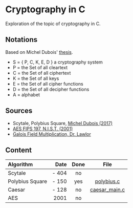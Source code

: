# Cryptography in C

Exploration of the topic of cryptography in C.

## Notations 

Based on Michel Dubois' [thesis](https://hal.science/tel-01799562v1).

- S = { P, C, K, E, D } a cryptography system
- P = the Set of all cleartext
- C = the Set of all ciphertext
- K = the Set of all keys
- E = the Set of all cipher functions 
- D = the Set of all decipher functions 
- A = alphabet

## Sources 

* Scytale, Polybius Square, [Michel Dubois (2017)](https://hal.science/tel-01799562v1)
* [AES FIPS 197, N.I.S.T. (2001)](https://csrc.nist.gov/publications/detail/fips/197/final)
* [Galois Field Multiplication, Dr. Lawlor](https://www.cs.uaf.edu/2015/spring/cs463/lecture/03_23_AES.html)

## Content 

| Algorithm        | Date   | Done   | File                                     |
|:-----------------|-------:|:------:|:----------------------------------------:|
| Scytale          | - 404  | no     ||
| Polybius Square  | - 150  | yes    | [polybius.c](./src/polybius.c)           |
| Caesar           | - 128  | no     | [caesar_main.c](./examples/caesar_main.c)|
| AES              |  2001  | no     ||